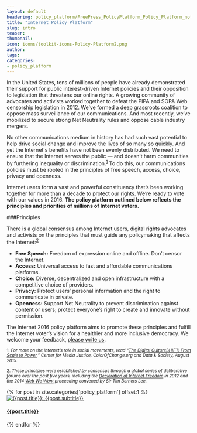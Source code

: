 ```yaml
---
layout: default
headerimg: policy_platform/FreePress_PolicyPlatform_Policy_Platform_notext.png
title: "Internet Policy Platform"
slug: intro
teaser:
thumbnail:
icon: icons/toolkit-icons-Policy-Platform2.png
author:
tags:
categories:
- policy_platform
---
```

In the United States, tens of millions of people have already demonstrated their support for public interest-driven Internet policies and their opposition to legislation that threatens our online rights. A growing community of advocates and activists worked together to defeat the PIPA and SOPA Web censorship legislation in 2012. We’ve formed a deep grassroots coalition to oppose mass surveillance of our communications. And most recently, we’ve mobilized to secure strong Net Neutrality rules and oppose cable industry mergers.

No other communications medium in history has had such vast potential to help drive social change and improve the lives of so many so quickly. And yet the Internet's benefits have not been evenly distributed. We need to ensure that the Internet serves the public — and doesn’t harm communities by furthering inequality or discrimination.<sup>[1](#1)</sup> To do this, our communications policies must be rooted in the principles of free speech, access, choice, privacy and openness.  

Internet users form a vast and powerful constituency that’s been working together for more than a decade to protect our rights. We’re ready to vote with our values in 2016. **The policy platform outlined below reflects the principles and priorities of millions of Internet voters.**

###Principles

There is a global consensus among Internet users, digital rights advocates and activists on the principles that must guide any policymaking that affects the Internet:<sup>[2](#2)</sup>

 * **Free Speech:** Freedom of expression online and offline. Don’t censor the Internet.
 * **Access:** Universal access to fast and affordable communications platforms.
 * **Choice:** Diverse, decentralized and open infrastructure with a competitive choice of providers.
 * **Privacy:** Protect users’ personal information and the right to communicate in private.
 * **Openness:** Support Net Neutrality to prevent discrimination against content or users; protect everyone’s right to create and innovate without permission.

The Internet 2016 policy platform aims to promote these principles and fulfill the Internet voter’s vision for a healthier and more inclusive democracy. We welcome your feedback, <a href="mailto:info@freepress.net">please write us</a>.

<sub><a name="1">1</a>. *For more on the Internet’s role in social movements, read “[The Digital CultureSHIFT: From Scale to Power](http://centerformediajustice.org/digital-culture-shift-from-scale-to-power/),” Center for Media Justice, ColorOfChange.org and Data & Society, August 2015.*

<sub><a name="2">2</a>. *These principles were established by consensus through a global series of deliberative forums over the past five years, including the [Declaration of Internet Freedom](http://www.internetdeclaration.org/) in 2012 and the 2014 [Web We Want](https://webwewant.org/about_us) proceeding convened by Sir Tim Berners Lee.*</sub>

<div class="row policy-intro-nav hidden-xs">
  <div class="col-sm-1">
  </div>
  {% for post in site.categories['policy_platform'] offset:1 %}
    <div class="col-sm-2 text-center policy-nav-icon">
      <a href="#{{post.slug | slugify}}">
	<img src="{{site.baseurl}}{{site.img_dir}}{{post.icon}}" alt="{{post.title}}: {{post.subtitle}}" class="img-responsive">
	<h4>{{post.title}}</h4>
      </a>
    </div>
  {% endfor %}
 </div>
